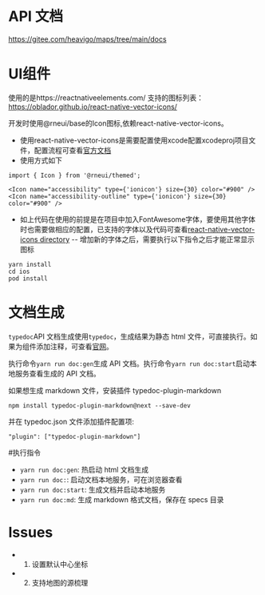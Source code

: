 # API 文档

https://gitee.com/heavigo/maps/tree/main/docs

# UI组件
使用的是https://reactnativeelements.com/
支持的图标列表：https://oblador.github.io/react-native-vector-icons/

开发时使用@rneui/base的Icon图标,依赖react-native-vector-icons。
- 使用react-native-vector-icons是需要配置使用xcode配置xcodeproj项目文件，配置流程可查看[官方文档](https://github.com/oblador/react-native-vector-icons?tab=readme-ov-file#bundled-icon-sets)
- 使用方式如下
```
import { Icon } from '@rneui/themed';

<Icon name="accessibility" type={'ionicon'} size={30} color="#900" />
<Icon name="accessibility-outline" type={'ionicon'} size={30} color="#900" />
```
- 如上代码在使用的前提是在项目中加入FontAwesome字体，要使用其他字体时也需要做相应的配置，已支持的字体以及代码可查看[react-native-vector-icons directory](https://oblador.github.io/react-native-vector-icons/)
-- 增加新的字体之后，需要执行以下指令之后才能正常显示图标
```
yarn install
cd ios
pod install
```

# 文档生成

`typedoc`API 文档生成使用`typedoc`，生成结果为静态 html 文件，可直接执行。如果为组件添加注释，可查看[官网](https://typedoc.org/guides/overview/)。

执行命令`yarn run doc:gen`生成 API 文档。执行命令`yarn run doc:start`启动本地服务查看生成的 API 文档。

如果想生成 markdown 文件，安装插件 typedoc-plugin-markdown

```
npm install typedoc-plugin-markdown@next --save-dev
```

并在 typedoc.json 文件添加插件配置项:

```
"plugin": ["typedoc-plugin-markdown"]
```

#执行指令

-   `yarn run doc:gen`: 热启动 html 文档生成
-   `yarn run doc:`: 启动文档本地服务，可在浏览器查看
-   `yarn run doc:start`: 生成文档并启动本地服务
-   `yarn run doc:md`: 生成 markdown 格式文档，保存在 specs 目录

# Issues

-   1. 设置默认中心坐标
-   2. 支持地图的源梳理
